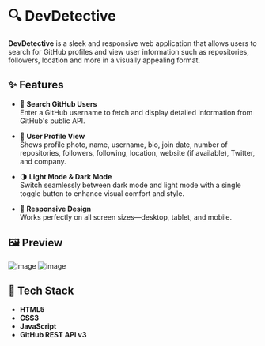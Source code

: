 # 🔍 DevDetective

**DevDetective** is a sleek and responsive web application that allows users to search for GitHub profiles and view user information such as repositories, followers, location and more in a visually appealing format.

## ✨ Features

- 🔎 **Search GitHub Users**  
  Enter a GitHub username to fetch and display detailed information from GitHub's public API.

- 👤 **User Profile View**  
  Shows profile photo, name, username, bio, join date, number of repositories, followers, following, location, website (if available), Twitter, and company.

- 🌗 **Light Mode & Dark Mode**  
  Switch seamlessly between dark mode and light mode with a single toggle button to enhance visual comfort and style.

- 📱 **Responsive Design**  
  Works perfectly on all screen sizes—desktop, tablet, and mobile.

## 🖼️ Preview
![image](https://github.com/user-attachments/assets/7b3b4d1a-422b-40bc-bbb3-75458b96700e)
![image](https://github.com/user-attachments/assets/518fa739-8899-4537-90a6-79ee3a5c126a)

## 🔧 Tech Stack

- **HTML5**
- **CSS3**
- **JavaScript**
- **GitHub REST API v3**

